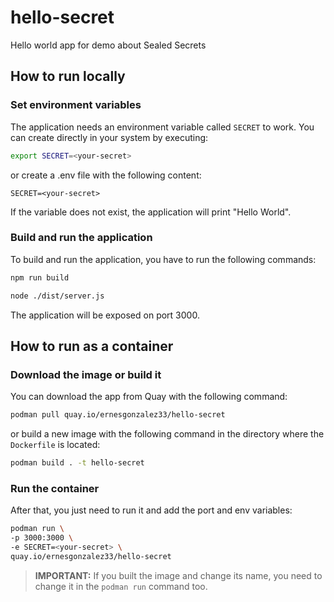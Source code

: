 # hello-secret
Hello world app for demo about Sealed Secrets

## How to run locally

### Set environment variables

The application needs an environment variable called `SECRET` to work. You can create directly in your system by executing:

```bash
export SECRET=<your-secret>
```

or create a .env file with the following content:

```
SECRET=<your-secret>
```

If the variable does not exist, the application will print "Hello World".

### Build and run the application

To build and run the application, you have to run the following commands:

```bash
npm run build

node ./dist/server.js
```

The application will be exposed on port 3000.

## How to run as a container

### Download the image or build it

You can download the app from Quay with the following command:

```bash
podman pull quay.io/ernesgonzalez33/hello-secret
```

or build a new image with the following command in the directory where the `Dockerfile` is located:

```bash
podman build . -t hello-secret 
```

### Run the container

After that, you just need to run it and add the port and env variables:

```bash
podman run \
-p 3000:3000 \
-e SECRET=<your-secret> \
quay.io/ernesgonzalez33/hello-secret
```

> **IMPORTANT:** If you built the image and change its name, you need to change it in the `podman run` command too.